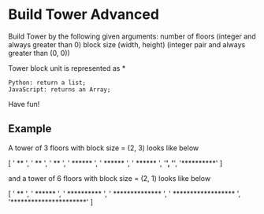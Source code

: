 # Build Tower Advanced

Build Tower by the following given arguments:
number of floors (integer and always greater than 0)
block size (width, height) (integer pair and always greater than (0, 0))

Tower block unit is represented as *

    Python: return a list;
    JavaScript: returns an Array;

Have fun!

## Example

A tower of 3 floors with block size = (2, 3) looks like below

[
  '    **    ',
  '    **    ',
  '    **    ',
  '  ******  ',
  '  ******  ',
  '  ******  ',
  '**********',
  '**********',
  '**********'
]

and a tower of 6 floors with block size = (2, 1) looks like below

[
  '          **          ', 
  '        ******        ', 
  '      **********      ', 
  '    **************    ', 
  '  ******************  ', 
  '**********************'
]
